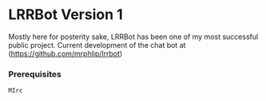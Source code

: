 # LRRBot Version 1

Mostly here for posterity sake, LRRBot has been one of my most successful public project. Current development of the chat bot at (https://github.com/mrphlip/lrrbot)

### Prerequisites

```
MIrc
```